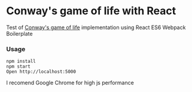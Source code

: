 # Conway's game of life with React
Test of [Conway's game of life](https://en.wikipedia.org/wiki/Conway%27s_Game_of_Life) implementation using React ES6 Webpack Boilerplate


### Usage

```
npm install
npm start
Open http://localhost:5000
```
I recomend Google Chrome for high js performance